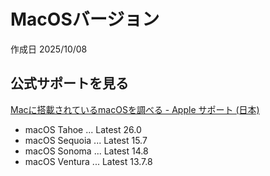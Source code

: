 # MacOSバージョン

作成日 2025/10/08

## 公式サポートを見る

[Macに搭載されているmacOSを調べる - Apple サポート (日本)](https://support.apple.com/ja-jp/109033)

- macOS Tahoe ... Latest 26.0
- macOS Sequoia ... Latest 15.7
- macOS Sonoma ... Latest 14.8
- macOS Ventura ... Latest 13.7.8
